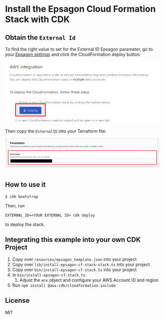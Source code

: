 # Install the Epsagon Cloud Formation Stack with CDK

## Obtain the `External Id`

To find the right value to set for the External ID Epsagon parameter, go to your [Epsagon settings](https://dashboard.epsagon.com/settings/cloudformation) and click the CloudFormation deploy button:

![Epsagon Dashboard](screenshots/epsagon_dashboard.png)

Then copy the `ExternalID` into your Terraform file:

![cloudformation_params](screenshots/cloudformation_params.png)

## How to use it

```
$ cdk bootstrap
```

Then, run

```
EXTERNAL_ID=<YOUR EXTERNAL ID> cdk deploy
```
to deploy the stack.

## Integrating this example into your own CDK Project

1. Copy over `resources/epsagon_template.json` into your project
2. Copy over `lib/install-epsagon-cf-stack-stack.ts` into your project
3. Copy over `bin/install-epsagon-cf-stack.ts` into your project
4. In `bin/install-epsagon-cf-stack.ts`:
   1. Adjust the `env` object and configure your AWS Account ID and region
5. Run `npm install @aws-cdk/cloudformation-include`

## License

MIT